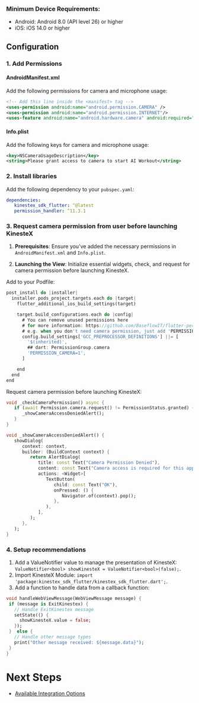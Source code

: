 ### Minimum Device Requirements: 
- Android: Android 8.0 (API level 26) or higher
- iOS: iOS 14.0 or higher

## Configuration

### 1. Add Permissions

#### AndroidManifest.xml

Add the following permissions for camera and microphone usage:

```xml
<!-- Add this line inside the <manifest> tag -->
<uses-permission android:name="android.permission.CAMERA" />
<uses-permission android:name="android.permission.INTERNET"/>
<uses-feature android:name="android.hardware.camera" android:required="false" />
```

#### Info.plist

Add the following keys for camera and microphone usage:

```xml
<key>NSCameraUsageDescription</key>
<string>Please grant access to camera to start AI Workout</string>
```

### 2. Install libraries

Add the following dependency to your `pubspec.yaml`:

```yaml
dependencies:
   kinestex_sdk_flutter: ^@latest
   permission_handler: ^11.3.1
```

### 3. Request camera permission from user before launching KinesteX

1. **Prerequisites**: Ensure you’ve added the necessary permissions in `AndroidManifest.xml` and `Info.plist`.

2. **Launching the View**: Initialize essential widgets, check, and request for camera permission before launching KinesteX.

Add to your Podfile:
```dart
post_install do |installer|
  installer.pods_project.targets.each do |target|
    flutter_additional_ios_build_settings(target)

    target.build_configurations.each do |config|
      # You can remove unused permissions here
      # for more information: https://github.com/BaseflowIT/flutter-permission-handler/blob/master/permission_handler/ios/Classes/PermissionHandlerEnums.h
      # e.g. when you don't need camera permission, just add 'PERMISSION_CAMERA=0'
      config.build_settings['GCC_PREPROCESSOR_DEFINITIONS'] ||= [
        '$(inherited)',
        ## dart: PermissionGroup.camera
        'PERMISSION_CAMERA=1',
      ]

    end
  end
end
```

Request camera permission before launching KinesteX:
```dart
void _checkCameraPermission() async {
   if (await Permission.camera.request() != PermissionStatus.granted) {
      _showCameraAccessDeniedAlert();
   }
}

void _showCameraAccessDeniedAlert() {
   showDialog(
      context: context,
      builder: (BuildContext context) {
         return AlertDialog(
            title: const Text("Camera Permission Denied"),
            content: const Text("Camera access is required for this app to function properly."),
            actions: <Widget>[
               TextButton(
                  child: const Text("OK"),
                  onPressed: () {
                     Navigator.of(context).pop();
                  },
               ),
            ],
         );
      },
   );
}
```

### 4. Setup recommendations
1. Add a ValueNotifier value to manage the presentation of KinesteX: `ValueNotifier<bool> showKinesteX = ValueNotifier<bool>(false);`.   
2. Import KinesteX Module: `import 'package:kinestex_sdk_flutter/kinestex_sdk_flutter.dart';`.
3. Add a function to handle data from a callback function: 
 ```dart
void handleWebViewMessage(WebViewMessage message) {
  if (message is ExitKinestex) {
    // Handle ExitKinestex message
    setState(() {
      showKinesteX.value = false;
    });
  }  else {
    // Handle other message types
    print("Other message received: ${message.data}");
  }
}
 ```
# Next Steps
- [Available Integration Options](integration/overview.md)


